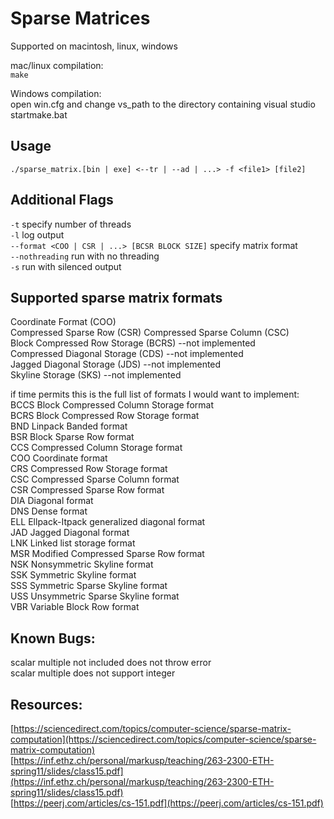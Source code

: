 Sparse Matrices
===============

Supported on macintosh, linux, windows

mac/linux compilation:  
`make`

Windows compilation:  
open win.cfg and change vs_path to the directory containing visual studio  
startmake.bat

Usage
-----
`./sparse_matrix.[bin | exe] <--tr | --ad | ...> -f <file1> [file2]`

Additional Flags
----------------
`-t` specify number of threads  
`-l` log output  
`--format <COO | CSR | ...> [BCSR BLOCK SIZE]` specify matrix format  
`--nothreading` run with no threading  
`-s` run with silenced output  


Supported sparse matrix formats
-------------------------------
Coordinate Format (COO)  
Compressed Sparse Row (CSR) 
Compressed Sparse Column (CSC)  
Block Compressed Row Storage (BCRS) --not implemented  
Compressed Diagonal Storage (CDS) --not implemented  
Jagged Diagonal Storage (JDS) --not implemented  
Skyline Storage (SKS) --not implemented  
  
if time permits this is the full list of formats I would want to implement:  
BCCS Block Compressed Column Storage format  
BCRS Block Compressed Row Storage format  
BND  Linpack Banded format  
BSR  Block Sparse Row format  
CCS  Compressed Column Storage format  
COO  Coordinate format  
CRS  Compressed Row Storage format  
CSC  Compressed Sparse Column format  
CSR  Compressed Sparse Row format  
DIA  Diagonal format  
DNS  Dense format  
ELL  Ellpack-Itpack generalized diagonal format  
JAD  Jagged Diagonal format  
LNK  Linked list storage format  
MSR  Modified Compressed Sparse Row format  
NSK  Nonsymmetric Skyline format  
SSK  Symmetric Skyline format  
SSS  Symmetric Sparse Skyline format  
USS  Unsymmetric Sparse Skyline format  
VBR  Variable Block Row format  

Known Bugs:
-----------
scalar multiple not included does not throw error  
scalar multiple does not support integer  
  
Resources:
----------
[https://sciencedirect.com/topics/computer-science/sparse-matrix-computation](https://sciencedirect.com/topics/computer-science/sparse-matrix-computation)  
[https://inf.ethz.ch/personal/markusp/teaching/263-2300-ETH-spring11/slides/class15.pdf](https://inf.ethz.ch/personal/markusp/teaching/263-2300-ETH-spring11/slides/class15.pdf)  
[https://peerj.com/articles/cs-151.pdf](https://peerj.com/articles/cs-151.pdf)

